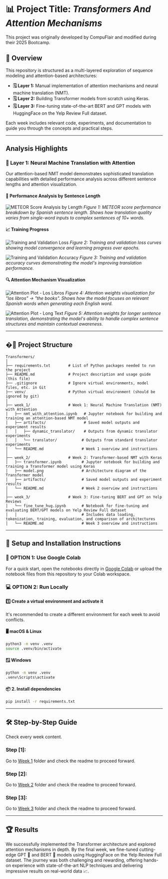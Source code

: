 # 📊 Project Title: *Transformers And Attention Mechanisms*

This project was originally developed by CompuFlair and modified during their 2025 Bootcamp.

## 📝 Overview

This repository is structured as a multi-layered exploration of sequence modeling and attention-based architectures:

- **🗓️ Layer 1:** Manual implementation of attention mechanisms and neural machine translation (NMT).
- **🗓️ Layer 2:** Building Transformer models from scratch using Keras.
- **🗓️ Layer 3:** Fine-tuning state-of-the-art BERT and GPT models with HuggingFace on the Yelp Review Full dataset.

Each week includes relevant code, experiments, and documentation to guide you through the concepts and practical steps.

---

## Analysis Highlights

### 🔬 Layer 1: Neural Machine Translation with Attention

Our attention-based NMT model demonstrates sophisticated translation capabilities with detailed performance analysis across different sentence lengths and attention visualization.

#### 🎯 Performance Analysis by Sentence Length
![METEOR Score Analysis by Length](1_nmt_translation/assets/meteor_analysis_by_length.png)
*Figure 1: METEOR score performance breakdown by Spanish sentence length. Shows how translation quality varies from single-word inputs to complex sentences of 10+ words.*

#### 📈 Training Progress
![Training and Validation Loss](1_nmt_translation/assets/training_and_validation_loss.png)
*Figure 2: Training and validation loss curves showing model convergence and learning progress over epochs.*

![Training and Validation Accuracy](1_nmt_translation/assets/training_and_validation_accuracy.png)
*Figure 3: Training and validation accuracy curves demonstrating the model's improving translation performance.*

#### 🔍 Attention Mechanism Visualization
![Attention Plot - Los Libros](1_nmt_translation/assets/attention_plot_los_libros.png)
*Figure 4: Attention weights visualization for "los libros" → "the books". Shows how the model focuses on relevant Spanish words when generating each English word.*

![Attention Plot - Long Text](1_nmt_translation/assets/attention_plot_long_text.png)
*Figure 5: Attention weights for longer sentence translation, demonstrating the model's ability to handle complex sentence structures and maintain contextual awareness.*

---

## �📁 Project Structure


```
Transformers/
│
├── requirements.txt        # List of Python packages needed to run the project
├── README.md               # Project description and usage guide (this file)
├── .gitignore              # Ignore virtual environments, model files, etc. in Git
├── venv/                   # Python virtual environment (should be ignored by git)
│
├── week_1/                 # Week 1: Neural Machine Translation (NMT) with Attention
│   ├── nmt_with_attention.ipynb   # Jupyter notebook for building and training an attention-based NMT model
│   ├── artifacts/                 # Saved model outputs and experiment results
│   │   ├── dynamic_translator/    # Outputs from dynamic translator experiments
│   │   └── translator/           # Outputs from standard translator experiments
│   └── README.md                 # Week 1 overview and instructions
│
├── week_2/                 # Week 2: Transformer-based NMT with Keras
│   ├── transformer.ipynb         # Jupyter notebook for building and training a Transformer model using Keras
│   ├── model.png                 # Architecture diagram of the Transformer model
│   ├── artifacts/                # Saved model outputs and experiment results
│   └── README.md                 # Week 2 overview and instructions
│
├── week_3/                 # Week 3: Fine-tuning BERT and GPT on Yelp Reviews
│   └── fine_tune_hug.ipynb       # Notebook for fine-tuning and evaluating BERT/GPT models on Yelp Review Full dataset
│   │                             # Includes data loading, tokenization, training, evaluation, and comparison of architectures
│   └── README.md                 # Week 3 overview and instructions
```

---

## 🔧 Setup and Installation Instructions

### 🚀 OPTION 1: Use Google Colab

For a quick start, open the notebooks directly in [Google Colab](https://colab.research.google.com/) or upload the notebook files from this repository to your Colab workspace.

### 💻 OPTION 2: Run Locally

#### 1️⃣ Create a virtual environment and activate it

It's recommended to create a different environment for each week to avoid conflicts.

#### 🖥️ macOS & Linux

```bash
python3 -m venv .venv
source .venv/bin/activate
```

#### 🪟 Windows

```bash
python -m venv .venv
.venv\Scripts\activate
```

#### 📦 2. Install dependencies

```bash
pip install -r requirements.txt
```

---

## 🛠️ Step-by-Step Guide

Check every week content.

### Step [1]:
Go to [Week 1](week_1/README.md) folder and check the readme to proceed forward.


### Step [2]:
Go to [Week 2](week_2/README.md) folder and check the readme to proceed forward.

### Step [3]:
Go to [Week 3](week_3/README.md) folder and check the readme to proceed forward.

---

## 🏆 Results

We successfully implemented the Transformer architecture and explored attention mechanisms in depth. By the final week, we fine-tuned cutting-edge GPT 🤖 and BERT 🧠 models using HuggingFace on the Yelp Review Full dataset. The journey was both challenging and rewarding, offering hands-on experience with state-of-the-art NLP techniques and delivering impressive results on real-world data 📈.
